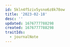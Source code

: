 ```yaml
---
id: 5kln4f5ziv5ysno6z8k78ow
title: '2023-02-18'
desc: ''
updated: 1676777788298
created: 1676777788298
traitIds:
  - journalNote
---
```

